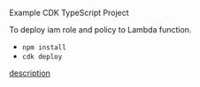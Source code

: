 Example CDK TypeScript Project

To deploy iam role and policy to Lambda function.

* `npm install`
* `cdk deploy`

[description](https://note.figmentresearch.com/aws/cdkiam)